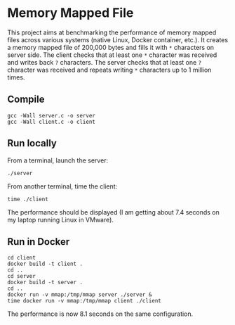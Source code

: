 # Memory Mapped File

This project aims at benchmarking the performance of memory mapped files across various systems (native Linux, Docker container, etc.).
It creates a memory mapped file of 200,000 bytes and fills it with `*` characters on server side.
The client checks that at least one `*` character was received and writes back `?` characters.
The server checks that at least one `?` character was received and repeats writing `*` characters up to 1 million times.

## Compile

```
gcc -Wall server.c -o server
gcc -Wall client.c -o client
```

## Run locally

From a terminal, launch the server:
```
./server
```

From another terminal, time the client:
```
time ./client
```

The performance should be displayed (I am getting about 7.4 seconds on my laptop running Linux in VMware).

## Run in Docker

```
cd client
docker build -t client .
cd ..
cd server
docker build -t server .
cd ..
docker run -v mmap:/tmp/mmap server ./server &
time docker run -v mmap:/tmp/mmap client ./client
```

The performance is now 8.1 seconds on the same configuration.
